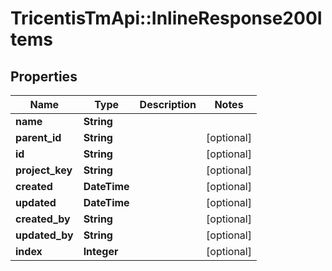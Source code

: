 # TricentisTmApi::InlineResponse200Items

## Properties
Name | Type | Description | Notes
------------ | ------------- | ------------- | -------------
**name** | **String** |  | 
**parent_id** | **String** |  | [optional] 
**id** | **String** |  | [optional] 
**project_key** | **String** |  | [optional] 
**created** | **DateTime** |  | [optional] 
**updated** | **DateTime** |  | [optional] 
**created_by** | **String** |  | [optional] 
**updated_by** | **String** |  | [optional] 
**index** | **Integer** |  | [optional] 

